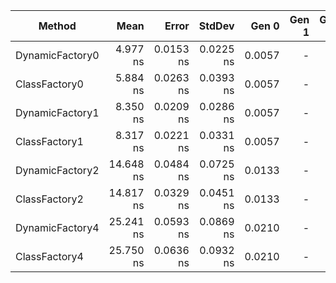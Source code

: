 |          Method |      Mean |     Error |    StdDev |  Gen 0 | Gen 1 | Gen 2 | Allocated |
|---------------- |----------:|----------:|----------:|-------:|------:|------:|----------:|
| DynamicFactory0 |  4.977 ns | 0.0153 ns | 0.0225 ns | 0.0057 |     - |     - |      24 B |
|   ClassFactory0 |  5.884 ns | 0.0263 ns | 0.0393 ns | 0.0057 |     - |     - |      24 B |
| DynamicFactory1 |  8.350 ns | 0.0209 ns | 0.0286 ns | 0.0057 |     - |     - |      24 B |
|   ClassFactory1 |  8.317 ns | 0.0221 ns | 0.0331 ns | 0.0057 |     - |     - |      24 B |
| DynamicFactory2 | 14.648 ns | 0.0484 ns | 0.0725 ns | 0.0133 |     - |     - |      56 B |
|   ClassFactory2 | 14.817 ns | 0.0329 ns | 0.0451 ns | 0.0133 |     - |     - |      56 B |
| DynamicFactory4 | 25.241 ns | 0.0593 ns | 0.0869 ns | 0.0210 |     - |     - |      88 B |
|   ClassFactory4 | 25.750 ns | 0.0636 ns | 0.0932 ns | 0.0210 |     - |     - |      88 B |
